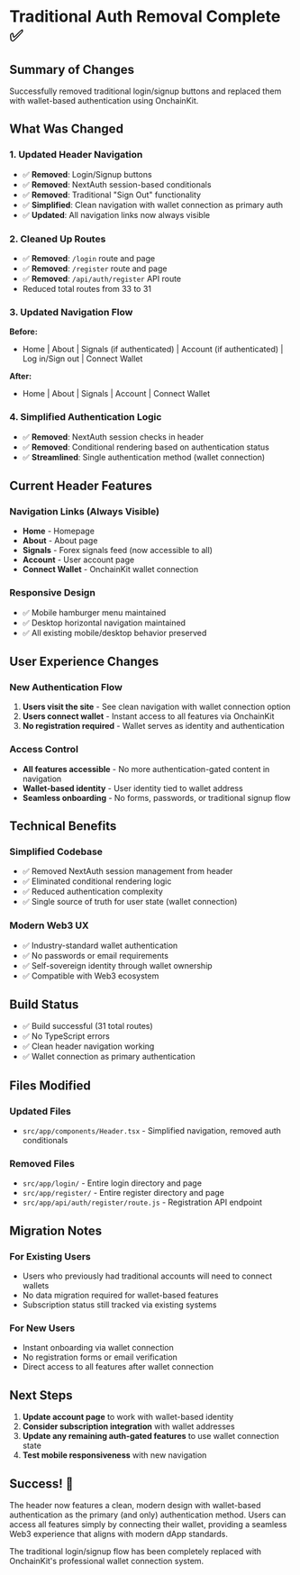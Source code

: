 # Traditional Auth Removal Complete ✅

## Summary of Changes

Successfully removed traditional login/signup buttons and replaced them with wallet-based authentication using OnchainKit.

## What Was Changed

### 1. Updated Header Navigation

- ✅ **Removed**: Login/Signup buttons
- ✅ **Removed**: NextAuth session-based conditionals
- ✅ **Removed**: Traditional "Sign Out" functionality
- ✅ **Simplified**: Clean navigation with wallet connection as primary auth
- ✅ **Updated**: All navigation links now always visible

### 2. Cleaned Up Routes

- ✅ **Removed**: `/login` route and page
- ✅ **Removed**: `/register` route and page
- ✅ **Removed**: `/api/auth/register` API route
- Reduced total routes from 33 to 31

### 3. Updated Navigation Flow

**Before:**

- Home | About | Signals (if authenticated) | Account (if authenticated) | Log in/Sign out | Connect Wallet

**After:**

- Home | About | Signals | Account | Connect Wallet

### 4. Simplified Authentication Logic

- ✅ **Removed**: NextAuth session checks in header
- ✅ **Removed**: Conditional rendering based on authentication status
- ✅ **Streamlined**: Single authentication method (wallet connection)

## Current Header Features

### Navigation Links (Always Visible)

- **Home** - Homepage
- **About** - About page
- **Signals** - Forex signals feed (now accessible to all)
- **Account** - User account page
- **Connect Wallet** - OnchainKit wallet connection

### Responsive Design

- ✅ Mobile hamburger menu maintained
- ✅ Desktop horizontal navigation maintained
- ✅ All existing mobile/desktop behavior preserved

## User Experience Changes

### New Authentication Flow

1. **Users visit the site** - See clean navigation with wallet connection option
2. **Users connect wallet** - Instant access to all features via OnchainKit
3. **No registration required** - Wallet serves as identity and authentication

### Access Control

- **All features accessible** - No more authentication-gated content in navigation
- **Wallet-based identity** - User identity tied to wallet address
- **Seamless onboarding** - No forms, passwords, or traditional signup flow

## Technical Benefits

### Simplified Codebase

- ✅ Removed NextAuth session management from header
- ✅ Eliminated conditional rendering logic
- ✅ Reduced authentication complexity
- ✅ Single source of truth for user state (wallet connection)

### Modern Web3 UX

- ✅ Industry-standard wallet authentication
- ✅ No passwords or email requirements
- ✅ Self-sovereign identity through wallet ownership
- ✅ Compatible with Web3 ecosystem

## Build Status

- ✅ Build successful (31 total routes)
- ✅ No TypeScript errors
- ✅ Clean header navigation working
- ✅ Wallet connection as primary authentication

## Files Modified

### Updated Files

- `src/app/components/Header.tsx` - Simplified navigation, removed auth conditionals

### Removed Files

- `src/app/login/` - Entire login directory and page
- `src/app/register/` - Entire register directory and page
- `src/app/api/auth/register/route.js` - Registration API endpoint

## Migration Notes

### For Existing Users

- Users who previously had traditional accounts will need to connect wallets
- No data migration required for wallet-based features
- Subscription status still tracked via existing systems

### For New Users

- Instant onboarding via wallet connection
- No registration forms or email verification
- Direct access to all features after wallet connection

## Next Steps

1. **Update account page** to work with wallet-based identity
2. **Consider subscription integration** with wallet addresses
3. **Update any remaining auth-gated features** to use wallet connection state
4. **Test mobile responsiveness** with new navigation

## Success! 🎉

The header now features a clean, modern design with wallet-based authentication as the primary (and only) authentication method. Users can access all features simply by connecting their wallet, providing a seamless Web3 experience that aligns with modern dApp standards.

The traditional login/signup flow has been completely replaced with OnchainKit's professional wallet connection system.
